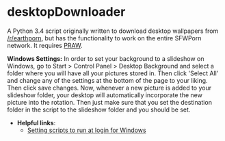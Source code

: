 desktopDownloader
=================

A Python 3.4 script originally written to download desktop wallpapers from [/r/earthporn](http://www.reddit.com/r/earthporn), but has the functionality to work on the entire SFWPorn network. It requires [PRAW](https://praw.readthedocs.org/en/v2.1.16/).

__Windows Settings:__ In order to set your background to a slideshow on Windows, go to Start > Control Panel > Desktop Background and select a folder where you will have all your pictures stored in. Then click 'Select All' and change any of the settings at the bottom of the page to your liking. Then click save changes. Now, whenever a new picture is added to your slideshow folder, your desktop will automatically incorporate the new picture into the rotation. Then just make sure that you set the destination folder in the script to the slideshow folder and you should be set.

* __Helpful links__:
  *   [Setting scripts to run at login for Windows](http://technet.microsoft.com/en-us/library/cc770908.aspx)
